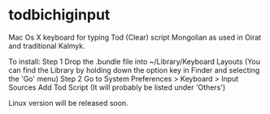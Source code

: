 # todbichiginput
Mac Os X keyboard for typing Tod (Clear) script Mongolian as used in Oirat and traditional Kalmyk. 

To install:
  Step 1
    Drop the .bundle file into ~/Library/Keyboard Layouts
    (You can find the Library by holding down the option key in Finder and selecting the 'Go' menu)
  Step 2
    Go to System Preferences > Keyboard > Input Sources
    Add Tod Script (It will probably be listed under 'Others')

Linux version will be released soon.


